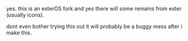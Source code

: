 yes. this is an esterOS fork and yes there will some remains from ester (usually icons).

dont even bother trying this out it will probably be a buggy mess after i make this.